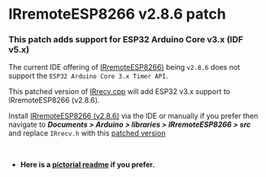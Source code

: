 # IRremoteESP8266 v2.8.6 patch

###  This patch adds support for ESP32 Arduino Core v3.x (IDF v5.x)

The current IDE offering of [IRremoteESP8266)](https://github.com/crankyoldgit/IRremoteESP8266) being `v2.8.6` does not support the `ESP32 Arduino Core 3.x Timer API`. 

This patched version of [IRrecv.cpp](https://github.com/macca448/IRremoteESP8266_patch/tree/main/IRRemoteESP8266_patch) will add ESP32 v3.x support to IRremoteESP8266 (v2.8.6).

Install [IRremoteESP8266 (v2.8.6)](https://github.com/crankyoldgit/IRremoteESP8266) via the IDE or manually if you prefer then navigate to ***Documents > Arduino > libraries > IRremoteESP8266 > src*** and replace `IRrecv.h` with this [patched version](https://github.com/macca448/IRremoteESP8266_patch/tree/main/IRRemoteESP8266_patch)

<br>

- **Here is a [pictorial readme](https://github.com/macca448/IRremoteESP8266_patch/blob/main/pictorial_readme.md) if you prefer.**

